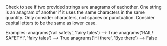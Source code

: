 Check to see if two provided strings are anagrams of eachother. One string is an anagram of another if it uses the same characters in the same quantity. Only consider characters, not spaces or punctuation.
Consider capital letters to be the same as lower case.

Examples:
    anagrams('rail safety', 'fairy tales') --> True
    anagrams('RAIL! SAFETY!', 'fairy tales') --> True
    anagrams('Hi there', 'Bye there') --> False
